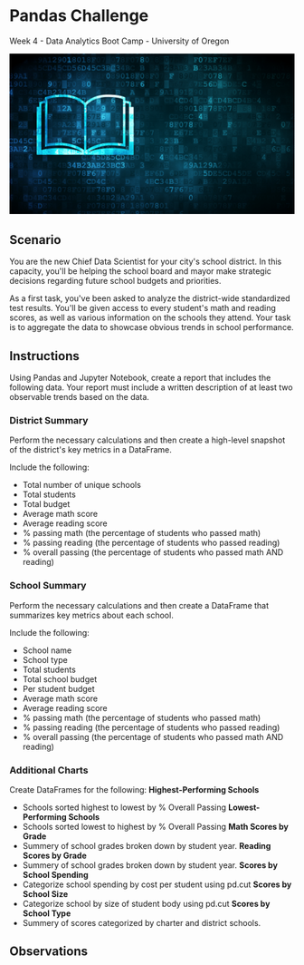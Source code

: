 # Pandas Challenge
Week 4 - Data Analytics Boot Camp - University of Oregon

![Pandas Challenge](/images/education.png)

## Scenario
You are the new Chief Data Scientist for your city's school district. In this capacity, you'll be helping the school board and mayor make strategic decisions regarding future school budgets and priorities.

As a first task, you've been asked to analyze the district-wide standardized test results. You'll be given access to every student's math and reading scores, as well as various information on the schools they attend. Your task is to aggregate the data to showcase obvious trends in school performance.


## Instructions
Using Pandas and Jupyter Notebook, create a report that includes the following data. Your report must include a written description of at least two observable trends based on the data.

### District Summary
Perform the necessary calculations and then create a high-level snapshot of the district's key metrics in a DataFrame.

Include the following:
- Total number of unique schools
- Total students
- Total budget
- Average math score
- Average reading score
- % passing math (the percentage of students who passed math)
- % passing reading (the percentage of students who passed reading)
- % overall passing (the percentage of students who passed math AND reading)


### School Summary
Perform the necessary calculations and then create a DataFrame that summarizes key metrics about each school.

Include the following:
- School name
- School type
- Total students
- Total school budget
- Per student budget
- Average math score
- Average reading score
- % passing math (the percentage of students who passed math)
- % passing reading (the percentage of students who passed reading)
- % overall passing (the percentage of students who passed math AND reading)

### Additional Charts
Create DataFrames for the following:
**Highest-Performing Schools**
- Schools sorted highest to lowest by % Overall Passing
**Lowest-Performing Schools**
- Schools sorted lowest to highest by % Overall Passing
**Math Scores by Grade**
- Summery of school grades broken down by student year.
**Reading Scores by Grade**
- Summery of school grades broken down by student year.
**Scores by School Spending**
- Categorize school spending by cost per student using pd.cut
**Scores by School Size**
- Categorize school by size of student body using pd.cut
**Scores by School Type**
- Summery of scores categorized by charter and district schools.


## Observations